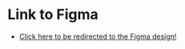 # Link to Figma

- [Click here to be redirected to the Figma design!](https://www.figma.com/design/BHHymazghN9Ct0dlO8qcdi/U03?node-id=0-1&t=cxNihnOqaR8XzJEm-1)